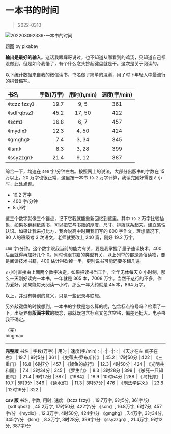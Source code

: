 # 一本书的时间

> 2022-0310

![202203092339-一本书的时间](http://md.bingmax.xyz/202203092339-一本书的时间.jpg)

题图 by pixabay

**输出是最好的输入**。这话我跟辉哥说过，也不知道从哪看到的鸡汤，只知道自己都没做到。但是如今我悟了，有个什么念头抄起键盘就是干。这次是关于阅读的。

以下统计数据来自我的微信读书，书名做了简单的混淆，用了时下年轻人中最流行的拼音缩写。

书名 | 字数(万字) | 用时(h,min) | 速度(字/min)
:-|-:|:-:|:-:|
《tczz fzzy》   | 19.7       | 9, 5      | 361    |
《sdf·qbsz》    | 45.2       | 17, 50    | 422    |
《scm》         | 16.8       | 6, 7      | 457    |
《mydlx》       | 12.3       | 4, 50     | 424    |
《gmghg》       | 7.4        | 3, 34     | 345    |
《lsm》         | 8.3        | 3, 28     | 399    |
《ssyzzgn》     | 21.4       | 9, 12     | 387    |

综合一下，均速在 `400` 字/分钟左右。按照网上的说法，大部分出版书的字数在 15 万以上，20 万字也很正常，这里按一本书 `19.2` 万字计算，我读完刚好需要 `8` 小时，此处点题。

- 19.2 万字
- 400 字/分钟
- 8 小时

这三个数字就像三个锚点，记下它我就能重新回忆到这里。其中 `19.2` 万字比较抽象，如果多翻翻纸质书，可以把它与书籍的厚度、尺寸、排版联系起来，建立感性认识。如果让我来打比方，我会说高中时期我们写的 800 字作文，理想情况下，80 人的班级考 3 次语文，老师就要改上 240 篇，刚好 19.2 万字。

`400` 字/分钟。这个数字跟我当前的能力有关，要是我掌握了量子速读技术，400 后面就得再加好几个 0。同时也跟书籍的类型有关，以上列举的都是通俗读物，要是阅读技术书籍，400 估计得砍掉一半，更别说书可能还要多翻几遍。

`8` 小时直接由上面两个数字决定。如果把读书当工作，全年无休每天 8 小时制，那么一天刚好读完一本书，一年就是 365 本，7008 万字。当然干这行的不多，作为爱好，如果能每天阅读一小时，那么一年大约就是 45 本，864 万字。

以上，并没有特别的意义，只是一些记录与联想。

另外敲键盘的时候想到，一本书的字数是怎么算的呢，包含标点符号吗？检索了一下，出版界有**版面字数**的概念，那就既包含标点又包含空格，偏差还挺大。电子书我不确定。


（完）    
bingmax


---


**完整版**
书名 | 字数(万字) | 用时 | 速度(字/min)
:-|-:|:-:|:-:|
《天才在左 疯子在右》   | 19.7       | 9时5分      | 361 |
《史蒂夫·乔布斯传》     | 45.2       | 17时50分    | 422 |
《三重门》            | 16.8        | 6时7分     | 457 |
《鳗鱼的旅行》         | 12.3       | 4时50分     | 424 |
《光明共和国》         | 7.4        | 3时34分     | 345 |
《罗生门》            | 8.3        | 3时28分     | 399 |
《杀死一只知更鸟》      | 21.4       | 9时12分     | 387 |
《1984》             | 18.9       | 10时54分     | 288 |
《乌托邦》            | 10.7       | 5时9分       | 346 |
《读水浒》            | 11.3       | 3时57分      | 476 |
《刑法学讲义》         | 23.8       | 12时19分     | 322 |


**csv 版**
书名, 字数, 用时, 速度
《tczz fzzy》, 19.7万字, 9时5分, 361字/分
《sdf·qbsz》, 45.2万字, 17时50分, 422字/分
《scm》, 16.8万字, 6时7分, 457字/分
《mydlx》, 12.3万字, 4时50分, 424字/分
《gmghg》, 7.4万字, 3时34分, 345字/分
《lsm》, 8.3万字, 3时28分, 399字/分
《ssyzzgn》, 21.4万字, 9时12分, 387字/分


